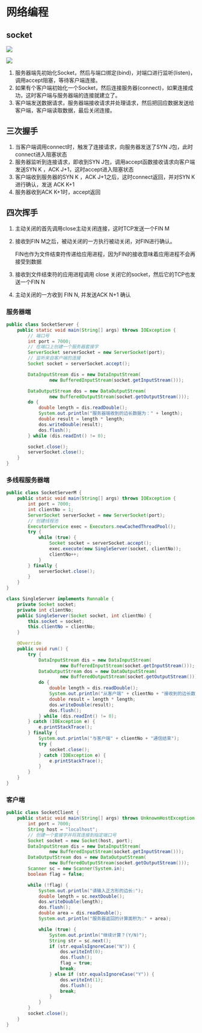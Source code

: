 # 网络编程

## socket

![](https://tva1.sinaimg.cn/large/007S8ZIlly1ggnbkjgktkj30ip0at0wi.jpg)

![](http://emall-t.oss-cn-hangzhou.aliyuncs.com/blog/2020-07-06-044816.jpg)

1. 服务器端先初始化Socket，然后与端口绑定(bind)，对端口进行监听(listen)，调用accept阻塞，等待客户端连接。
2. 如果有个客户端初始化一个Socket，然后连接服务器(connect)，如果连接成功，这时客户端与服务器端的连接就建立了。
3. 客户端发送数据请求，服务器端接收请求并处理请求，然后把回应数据发送给客户端，客户端读取数据，最后关闭连接。

## 三次握手

1. 当客户端调用connect时，触发了连接请求，向服务器发送了SYN J包，此时connect进入阻塞状态
2. 服务器监听到连接请求，即收到SYN J包，调用accept函数接收请求向客户端发送SYN K ，ACK J+1，这时accept进入阻塞状态
3. 客户端收到服务器的SYN K ，ACK J+1之后，这时connect返回，并对SYN K进行确认，发送 ACK K+1
4. 服务器收到ACK K+1时，accept返回



## 四次挥手

1. 主动关闭的首先调用close主动关闭连接，这时TCP发送一个FIN M

2. 接收到FIN M之后，被动关闭的一方执行被动关闭，对FIN进行确认。

    FIN也作为文件结束符传递给应用进程，因为FIN的接收意味着应用进程不会再接受到数据

3. 接收到文件结束符的应用进程调用 close 关闭它的socket，然后它的TCP也发送一个FIN N

4. 主动关闭的一方收到 FIN N, 并发送ACK N+1 确认



### 服务器端

```java
public class SocketServer {
    public static void main(String[] args) throws IOException {
        // 端口号
        int port = 7000;
        // 在端口上创建一个服务器套接字
        ServerSocket serverSocket = new ServerSocket(port);
        // 监听来自客户端的连接
        Socket socket = serverSocket.accept();

        DataInputStream dis = new DataInputStream(
                new BufferedInputStream(socket.getInputStream()));

        DataOutputStream dos = new DataOutputStream(
                new BufferedOutputStream(socket.getOutputStream()));
        do {
            double length = dis.readDouble();
            System.out.println("服务器端收到的边长数据为：" + length);
            double result = length * length;
            dos.writeDouble(result);
            dos.flush();
        } while (dis.readInt() != 0);

        socket.close();
        serverSocket.close();
    }
}
```

### 多线程服务器端

```java
public class SocketServerM {
    public static void main(String[] args) throws IOException {
        int port = 7000;
        int clientNo = 1;
        ServerSocket serverSocket = new ServerSocket(port);
        // 创建线程池
        ExecutorService exec = Executors.newCachedThreadPool();
        try {
            while (true) {
                Socket socket = serverSocket.accept();
                exec.execute(new SingleServer(socket, clientNo));
                clientNo++;
            }
        } finally {
            serverSocket.close();
        }
    }
}

class SingleServer implements Runnable {
    private Socket socket;
    private int clientNo;
    public SingleServer(Socket socket, int clientNo) {
        this.socket = socket;
        this.clientNo = clientNo;
    }

    @Override
    public void run() {
        try {
            DataInputStream dis = new DataInputStream(
                    new BufferedInputStream(socket.getInputStream()));
            DataOutputStream dos = new DataOutputStream(
                    new BufferedOutputStream(socket.getOutputStream()));
            do {
                double length = dis.readDouble();
                System.out.println("从客户端" + clientNo + "接收到的边长数据为：" + length);
                double result = length * length;
                dos.writeDouble(result);
                dos.flush();
            } while (dis.readInt() != 0);
        } catch (IOException e) {
            e.printStackTrace();
        } finally {
            System.out.println("与客户端" + clientNo + "通信结束");
            try {
                socket.close();
            } catch (IOException e) {
                e.printStackTrace();
            }
        }
    }
}
```



### 客户端

```java
public class SocketClient {
    public static void main(String[] args) throws UnknownHostException, IOException {
        int port = 7000;
        String host = "localhost";
        // 创建一个套接字并将其连接到指定端口号
        Socket socket = new Socket(host, port);
        DataInputStream dis = new DataInputStream(
                new BufferedInputStream(socket.getInputStream()));
        DataOutputStream dos = new DataOutputStream(
                new BufferedOutputStream(socket.getOutputStream()));
        Scanner sc = new Scanner(System.in);
        boolean flag = false;

        while (!flag) {
            System.out.println("请输入正方形的边长:");
            double length = sc.nextDouble();
            dos.writeDouble(length);
            dos.flush();
            double area = dis.readDouble();
            System.out.println("服务器返回的计算面积为:" + area);

            while (true) {
                System.out.println("继续计算？(Y/N)");
                String str = sc.next();
                if (str.equalsIgnoreCase("N")) {
                    dos.writeInt(0);
                    dos.flush();
                    flag = true;
                    break;
                } else if (str.equalsIgnoreCase("Y")) {
                    dos.writeInt(1);
                    dos.flush();
                    break;
                }
            }
        }
        socket.close();
    }
}
```



